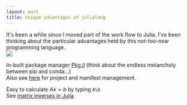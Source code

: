 ```yaml
---
layout: post
title: Unique advantages of julialang
---
```


It's been a while since I moved part of the work flow to Julia. I've been thinking about the particular advantages held by this *not-too-new* programming language.  
![](https://julialang.org/images/benchmarks.svg)

In-built package manager [Pkg.jl](https://julialang.github.io/Pkg.jl/v1/) (think about the endless melancholy between pip and conda...)  
Also see [here](https://github.com/JuliaLang/Pkg.jl/issues/3) for project and manifest management.

Easy to calculate $Ax=b$ by typing `A\b`  
See [matrix inverses in Julia](https://stanford.edu/class/ee103/julia_slides/julia_inverses_slides.pdf)
